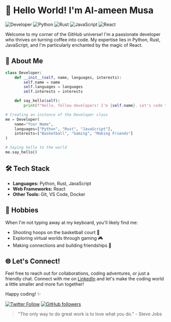 # 👋 Hello World! I'm Al-ameen Musa

![Developer](https://img.shields.io/badge/Developer-%F0%9F%9B%A0%20-007ACC.svg)
![Python](https://img.shields.io/badge/Python-%F0%9F%90%8D%20-3776AB.svg)
![Rust](https://img.shields.io/badge/Rust-%F0%9F%94%A5%20-B7410E.svg)
![JavaScript](https://img.shields.io/badge/JavaScript-%F0%9F%92%BB%20-F7DF1E.svg)
![React](https://img.shields.io/badge/React-%F0%9F%9A%80%20-61DAFB.svg)

Welcome to my corner of the GitHub universe! I'm a passionate developer who thrives on turning coffee into code. My expertise lies in Python, Rust, JavaScript, and I'm particularly enchanted by the magic of React.

## 🚀 About Me

```python
class Developer:
    def __init__(self, name, languages, interests):
        self.name = name
        self.languages = languages
        self.interests = interests

    def say_hello(self):
        print(f"Hello, fellow developers! I'm {self.name}. Let's code together!")

# Creating an instance of the Developer class
me = Developer(
    name="Your Name",
    languages=["Python", "Rust", "JavaScript"],
    interests=["Basketball", "Gaming", "Making Friends"]
)

# Saying hello to the world
me.say_hello()
```

## 🛠️ Tech Stack

- **Languages:** Python, Rust, JavaScript
- **Web Frameworks:** React
- **Other Tools:** Git, VS Code, Docker

## 🏀 Hobbies

When I'm not typing away at my keyboard, you'll likely find me:

- Shooting hoops on the basketball court 🏀
- Exploring virtual worlds through gaming 🎮
- Making connections and building friendships 👥

## 🌐 Let's Connect!

Feel free to reach out for collaborations, coding adventures, or just a friendly chat. Connect with me on [LinkedIn](https://www.linkedin.com/in/yourname) and let's make the coding world a little smaller and more fun together!

Happy coding! ✨

[![Twitter Follow](https://img.shields.io/twitter/follow/BlikqOp?style=social)](https://twitter.com/BlikqOp)
[![GitHub followers](https://img.shields.io/github/followers/blikq?label=Follow&style=social)](https://github.com/blikq)

> "The only way to do great work is to love what you do." - Steve Jobs
